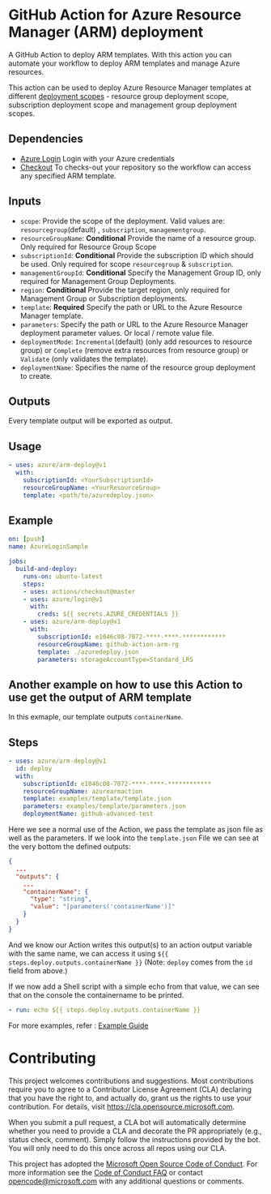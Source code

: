 # GitHub Action for Azure Resource Manager (ARM) deployment

A GitHub Action to deploy ARM templates. With this action you can automate your workflow to deploy ARM templates and manage Azure resources.

This action can be used to deploy Azure Resource Manager templates at different [deployment scopes](https://docs.microsoft.com/bs-latn-ba/Azure/azure-resource-manager/resource-group-template-deploy-rest#deployment-scope) -  resource group deployment scope, subscription deployment scope and management group deployment scopes. 

## Dependencies

* [Azure Login](https://github.com/Azure/login) Login with your Azure credentials
* [Checkout](https://github.com/actions/checkout) To checks-out your repository so the workflow can access any specified ARM template.

## Inputs

* `scope`: Provide the scope of the deployment. Valid values are: `resourcegroup`(default) , `subscription`, `managementgroup`. 
* `resourceGroupName`: **Conditional** Provide the name of a resource group. Only required for Resource Group Scope
* `subscriptionId`: **Conditional** Provide the subscription ID  which should be used. Only required for scope `resourcegroup` & `subscription`. 
* `managementGroupId`: **Conditional** Specify the Management Group ID, only required for Management Group Deployments.
* `region`: **Conditional** Provide the target region, only required for Management Group or Subscription deployments.
* `template`: **Required** Specify the path or URL to the Azure Resource Manager template.
* `parameters`: Specify the path or URL to the Azure Resource Manager deployment parameter values. Or local / remote value file.  
* `deploymentMode`: `Incremental`(default) (only add resources to resource group) or `Complete` (remove extra resources from resource group) or `Validate` (only validates the template). 
* `deploymentName`: Specifies the name of the resource group deployment to create.



## Outputs
Every template output will be exported as output. 

## Usage

```yml
- uses: azure/arm-deploy@v1
  with:
    subscriptionId: <YourSubscriptionId>
    resourceGroupName: <YourResourceGroup>
    template: <path/to/azuredeploy.json>
```

## Example

```yml
on: [push]
name: AzureLoginSample

jobs:
  build-and-deploy:
    runs-on: ubuntu-latest
    steps:
    - uses: actions/checkout@master
    - uses: azure/login@v1
      with:
        creds: ${{ secrets.AZURE_CREDENTIALS }}
    - uses: azure/arm-deploy@v1
      with:
        subscriptionId: e1046c08-7072-****-****-************
        resourceGroupName: github-action-arm-rg
        template: ./azuredeploy.json
        parameters: storageAccountType=Standard_LRS
```

## Another example on how to use this Action to use get the output of ARM template
In this exmaple, our template outputs `containerName`.

## Steps
```yaml
- uses: azure/arm-deploy@v1
  id: deploy
  with:
    subscriptionId: e1046c08-7072-****-****-************
    resourceGroupName: azurearmaction
    template: examples/template/template.json
    parameters: examples/template/parameters.json
    deploymentName: github-advanced-test
```
Here we see a normal use of the Action, we pass the template as json file as well as the parameters. If we look into the `template.json` File we can see at the very bottom the defined outputs:
```json
{
  ...
  "outputs": {
    ...
    "containerName": {
      "type": "string",
      "value": "[parameters('containerName')]"
    }
  }
}
```
And we know our Action writes this output(s) to an action output variable with the same name, we can access it using `${{ steps.deploy.outputs.containerName }}` (Note: `deploy` comes from the `id` field from above.)   

If we now add a Shell script with a simple echo from that value, we can see that on the console the containername to be printed.

```yaml
- run: echo ${{ steps.deploy.outputs.containerName }}
```

For more examples, refer : [Example Guide](https://github.com/Azure/arm-deploy/blob/main/examples/exampleGuide.md)

# Contributing

This project welcomes contributions and suggestions.  Most contributions require you to agree to a
Contributor License Agreement (CLA) declaring that you have the right to, and actually do, grant us
the rights to use your contribution. For details, visit https://cla.opensource.microsoft.com.

When you submit a pull request, a CLA bot will automatically determine whether you need to provide
a CLA and decorate the PR appropriately (e.g., status check, comment). Simply follow the instructions
provided by the bot. You will only need to do this once across all repos using our CLA.

This project has adopted the [Microsoft Open Source Code of Conduct](https://opensource.microsoft.com/codeofconduct/).
For more information see the [Code of Conduct FAQ](https://opensource.microsoft.com/codeofconduct/faq/) or
contact [opencode@microsoft.com](mailto:opencode@microsoft.com) with any additional questions or comments.


